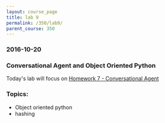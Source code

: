 ```yaml
---
layout: course_page
title: lab 9
permalink: /350/lab9/
parent_course: 350
---
```


### 2016-10-20

### Conversational Agent and Object Oriented Python

Today's lab will focus on [Homework 7 - Conversational Agent](/350/hw7)

### Topics:

- Object oriented python
- hashing



